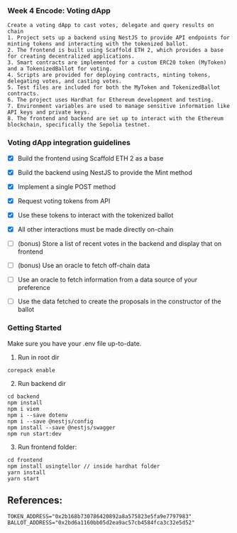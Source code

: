 ### Week 4 Encode: Voting dApp

```
Create a voting dApp to cast votes, delegate and query results on chain
1. Project sets up a backend using NestJS to provide API endpoints for minting tokens and interacting with the tokenized ballot.
2. The frontend is built using Scaffold ETH 2, which provides a base for creating decentralized applications.
3. Smart contracts are implemented for a custom ERC20 token (MyToken) and a TokenizedBallot for voting.
4. Scripts are provided for deploying contracts, minting tokens, delegating votes, and casting votes.
5. Test files are included for both the MyToken and TokenizedBallot contracts.
6. The project uses Hardhat for Ethereum development and testing.
7. Environment variables are used to manage sensitive information like API keys and private keys.
8. The frontend and backend are set up to interact with the Ethereum blockchain, specifically the Sepolia testnet.
```

### Voting dApp integration guidelines

- [x] Build the frontend using Scaffold ETH 2 as a base
- [x] Build the backend using NestJS to provide the Mint method
- [x] Implement a single POST method
- [x] Request voting tokens from API
- [x] Use these tokens to interact with the tokenized ballot
- [x] All other interactions must be made directly on-chain

- [ ] (bonus) Store a list of recent votes in the backend and display that on frontend
- [ ] (bonus) Use an oracle to fetch off-chain data
- [ ] Use an oracle to fetch information from a data source of your preference
- [ ] Use the data fetched to create the proposals in the constructor of the ballot

### Getting Started

Make sure you have your .env file up-to-date.

1. Run in root dir

```shell
corepack enable
```

2. Run backend dir

```shell
cd backend
npm install
npm i viem
npm i --save dotenv
npm i --save @nestjs/config
npm install --save @nestjs/swagger
npm run start:dev
```

3. Run frontend folder:

```shell
cd frontend
npm install usingtellor // inside hardhat folder
yarn install
yarn start
```

## References:

```shell
TOKEN_ADDRESS="0x2b168b730786420892a8a575823e5fa9e7797983"
BALLOT_ADDRESS="0x2bd6a1160bb05d2ea9ac57cb4584fca3c32e5d52"
```

